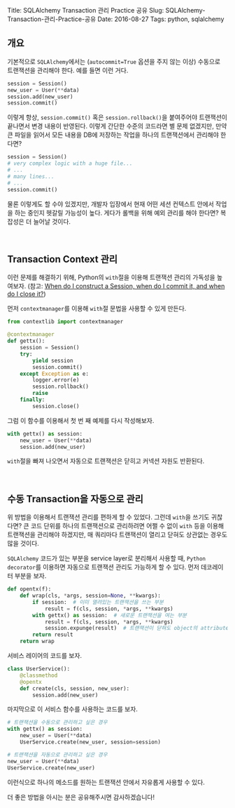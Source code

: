 Title: SQLAlchemy Transaction 관리 Practice 공유
Slug: SQLAlchemy-Transaction-관리-Practice-공유
Date: 2016-08-27
Tags: python, sqlalchemy



## 개요

기본적으로 `SQLAlchemy`에서는 (`autocommit=True` 옵션을 주지 않는 이상) 수동으로 트랜잭션을 관리해야 한다. 예를 들면 이런 거다.

```python
session = Session()
new_user = User(**data)
session.add(new_user)
session.commit()
```

이렇게 항상, `session.commit()` 혹은 `session.rollback()`을 붙여주어야 트랜잭션이 끝나면서 변경 내용이 반영된다. 이렇게 간단한 수준의 코드라면 별 문제 없겠지만, 만약 큰 파일을 읽어서 모든 내용을 DB에 저장하는 작업을 하나의 트랜잭션에서 관리해야 한다면?

```python
session = Session()
# very complex logic with a huge file...
# ...
# many lines...
# ...
session.commit()
```

물론 이렇게도 할 수야 있겠지만, 개발자 입장에서 현재 어떤 세션 컨텍스트 안에서 작업을 하는 중인지 헷갈릴 가능성이 높다. 게다가 롤백을 위해 예외 관리를 해야 한다면? 복잡성은 더 늘어날 것이다.

<br>

## Transaction Context 관리

이런 문제를 해결하기 위해, Python의 `with`절을 이용해 트랜잭션 관리의 가독성을 높여보자. (참고: [When do I construct a Session, when do I commit it, and when do I close it?](http://docs.sqlalchemy.org/en/latest/orm/session_basics.html#when-do-i-construct-a-session-when-do-i-commit-it-and-when-do-i-close-it))

먼저 `contextmanager`를 이용해 `with`절 문법을 사용할 수 있게 만든다.

```python
from contextlib import contextmanager

@contextmanager
def gettx():
	session = Session()
	try:
		yield session
		session.commit()
	except Exception as e:
		logger.error(e)
		session.rollback()
		raise
	finally:
		session.close()
```

그럼 이 함수를 이용해서 첫 번 째 예제를 다시 작성해보자.

```python
with gettx() as session:
    new_user = User(**data)
    session.add(new_user)
```

`with`절을 빠져 나오면서 자동으로 트랜잭션은 닫히고 커넥션 자원도 반환된다.

<br>

## 수동 Transaction을 자동으로 관리

위 방법을 이용해서 트랜잭션 관리를 편하게 할 수 있었다. 그런데 `with`을 쓰기도 귀찮다면? 큰 코드 단위를 하나의 트랜잭션으로 관리하려면 어쩔 수 없이 `with` 등을 이용해 트랜잭션을 관리해야 하겠지만, 매 쿼리마다 트랜잭션이 열리고 닫혀도 상관없는 경우도 많을 것이다.

`SQLAlchemy` 코드가 있는 부분을 service layer로 분리해서 사용할 때, `Python decorator`를 이용하면 자동으로 트랜잭션 관리도 가능하게 할 수 있다. 먼저 데코레이터 부분을 보자.

```python
def opentx(f):
	def wrap(cls, *args, session=None, **kwargs):
        if session:  # 이미 열려있는 트랜잭션을 쓰는 부분
            result = f(cls, session, *args, **kwargs)
		with gettx() as session:  # 새로운 트랜잭션을 여는 부분
			result = f(cls, session, *args, **kwargs)
            session.expunge(result)  # 트랜잭션이 닫혀도 object의 attributes에 접근 할 수 있게 함
		return result
	return wrap
```

서비스 레이어의 코드를 보자.

```python
class UserService():
    @classmethod
    @opentx
    def create(cls, session, new_user):
        session.add(new_user)
```

마지막으로 이 서비스 함수를 사용하는 코드를 보자.

```python
# 트랜잭션을 수동으로 관리하고 싶은 경우
with gettx() as session:
    new_user = User(**data)
    UserService.create(new_user, session=session)

# 트랜잭션을 자동으로 관리하고 싶은 경우
new_user = User(**data)
UserService.create(new_user)
```

이런식으로 하나의 메소드를 원하는 트랜잭션 안에서 자유롭게 사용할 수 있다.

더 좋은 방법을 아시는 분은 공유해주시면 감사하겠습니다!
